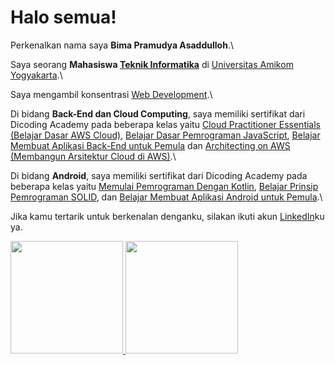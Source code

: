 # Halo semua! 

Perkenalkan nama saya **Bima Pramudya Asaddulloh**.\

Saya seorang **Mahasiswa [Teknik Informatika](https://d3ti.amikom.ac.id/page/deskripsi-prodi)** di [Universitas Amikom Yogyakarta](https://home.amikom.ac.id/).\

Saya mengambil konsentrasi [Web Development](https://d3ti.amikom.ac.id/page/web-development).\

Di bidang **Back-End dan Cloud Computing**, saya memiliki sertifikat dari Dicoding Academy pada beberapa kelas yaitu [Cloud Practitioner Essentials (Belajar Dasar AWS Cloud)](https://www.dicoding.com/academies/251/certificates/781787), [Belajar Dasar Pemrograman JavaScript](https://www.dicoding.com/academies/256/certificates/781787), [Belajar Membuat Aplikasi Back-End untuk Pemula](https://www.dicoding.com/academies/261/certificates/781787) dan [Architecting on AWS (Membangun Arsitektur Cloud di AWS)](https://www.dicoding.com/academies/266/certificates/781787).\

Di bidang **Android**, saya memiliki sertifikat dari Dicoding Academy pada beberapa kelas yaitu [Memulai Pemrograman Dengan Kotlin](https://www.dicoding.com/academies/80/certificates/781787), [Belajar Prinsip Pemrograman SOLID](https://www.dicoding.com/academies/169/certificates/781787), dan [Belajar Membuat Aplikasi Android untuk Pemula](https://www.dicoding.com/academies/51/certificates/781787).\

Jika kamu tertarik untuk berkenalan denganku, silakan ikuti akun [LinkedIn](https://www.linkedin.com/in/prambima/)ku ya.

<p align="left">
<a href="https://github.com/pram-bima">
  <img height="180em" src="https://github-readme-stats-eight-theta.vercel.app/api?username=pram-bima&show_icons=true&theme=algolia&include_all_commits=true&count_private=true"/>
  <img height="180em" src="https://github-readme-stats-eight-theta.vercel.app/api/top-langs/?username=pram-bima&layout=compact&langs_count=8&theme=algolia"/>
</a>
</p>
